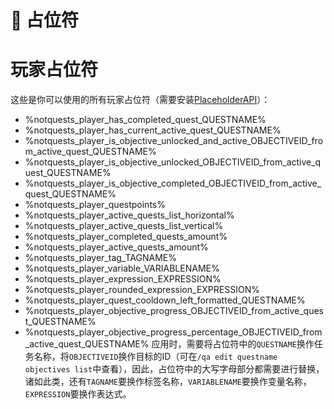 # 📄 占位符
# 玩家占位符
这些是你可以使用的所有玩家占位符（需要安装[PlaceholderAPI](https://github.com/PlaceholderAPI/PlaceholderAPI/releases)）：  
+ %notquests_player_has_completed_quest_QUESTNAME%
+ %notquests_player_has_current_active_quest_QUESTNAME%
+ %notquests_player_is_objective_unlocked_and_active_OBJECTIVEID_from_active_quest_QUESTNAME%
+ %notquests_player_is_objective_unlocked_OBJECTIVEID_from_active_quest_QUESTNAME%
+ %notquests_player_is_objective_completed_OBJECTIVEID_from_active_quest_QUESTNAME%
+ %notquests_player_questpoints%
+ %notquests_player_active_quests_list_horizontal%
+ %notquests_player_active_quests_list_vertical%
+ %notquests_player_completed_quests_amount%
+ %notquests_player_active_quests_amount%
+ %notquests_player_tag_TAGNAME%
+ %notquests_player_variable_VARIABLENAME%
+ %notquests_player_expression_EXPRESSION%
+ %notquests_player_rounded_expression_EXPRESSION%
+ %notquests_player_quest_cooldown_left_formatted_QUESTNAME%
+ %notquests_player_objective_progress_OBJECTIVEID_from_active_quest_QUESTNAME%
+ %notquests_player_objective_progress_percentage_OBJECTIVEID_from_active_quest_QUESTNAME%
应用时，需要将占位符中的```QUESTNAME```换作任务名称，将```OBJECTIVEID```换作目标的ID（可在```/qa edit questname objectives list```中查看），因此，占位符中的大写字母部分都需要进行替换，诸如此类，还有```TAGNAME```要换作标签名称，```VARIABLENAME```要换作变量名称，```EXPRESSION```要换作表达式。  
